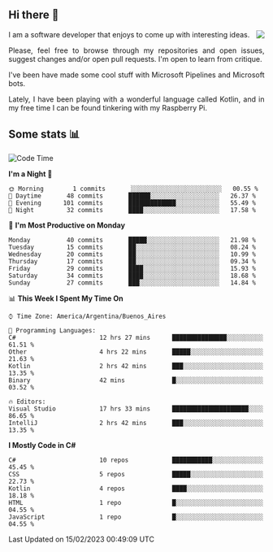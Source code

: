 ## Hi there :slightly_smiling_face:

<img src="https://github-readme-stats.vercel.app/api?username=victorgrycuk&show_icons=true&count_private=true&title_color=F7941E&icon_color=F7941E" align="right">

<p align="justify">
I am a software developer that enjoys to come up with interesting ideas.
<p/>

<p align= "justify">
Please, feel free to browse through my repositories and open issues, suggest changes and/or open pull requests. I'm open to learn from critique.
<p/>


<p align= "justify">
I've been have made some cool stuff with Microsoft Pipelines and Microsoft bots.
<p/>

<p align= "justify">
Lately, I have been playing with a wonderful language called Kotlin, and in my free time I can be found tinkering with my Raspberry Pi.
<p/>

## Some stats :bar_chart:
<!--START_SECTION:waka-->
![Code Time](http://img.shields.io/badge/Code%20Time-1%2C369%20hrs%2025%20mins-blue)

**I'm a Night 🦉** 

```text
🌞 Morning        1 commits       ░░░░░░░░░░░░░░░░░░░░░░░░░   00.55 % 
🌆 Daytime       48 commits       ██████░░░░░░░░░░░░░░░░░░░   26.37 % 
🌃 Evening      101 commits       █████████████░░░░░░░░░░░░   55.49 % 
🌙 Night         32 commits       ████░░░░░░░░░░░░░░░░░░░░░   17.58 % 

```
📅 **I'm Most Productive on Monday** 

```text
Monday          40 commits       █████░░░░░░░░░░░░░░░░░░░░   21.98 % 
Tuesday         15 commits       ██░░░░░░░░░░░░░░░░░░░░░░░   08.24 % 
Wednesday       20 commits       ██░░░░░░░░░░░░░░░░░░░░░░░   10.99 % 
Thursday        17 commits       ██░░░░░░░░░░░░░░░░░░░░░░░   09.34 % 
Friday          29 commits       ████░░░░░░░░░░░░░░░░░░░░░   15.93 % 
Saturday        34 commits       ████░░░░░░░░░░░░░░░░░░░░░   18.68 % 
Sunday          27 commits       ███░░░░░░░░░░░░░░░░░░░░░░   14.84 % 

```


📊 **This Week I Spent My Time On** 

```text
⌚︎ Time Zone: America/Argentina/Buenos_Aires

💬 Programming Languages: 
C#                       12 hrs 27 mins      ███████████████░░░░░░░░░░   61.51 % 
Other                    4 hrs 22 mins       █████░░░░░░░░░░░░░░░░░░░░   21.63 % 
Kotlin                   2 hrs 42 mins       ███░░░░░░░░░░░░░░░░░░░░░░   13.35 % 
Binary                   42 mins             █░░░░░░░░░░░░░░░░░░░░░░░░   03.52 % 

🔥 Editors: 
Visual Studio            17 hrs 33 mins      █████████████████████░░░░   86.65 % 
IntelliJ                 2 hrs 42 mins       ███░░░░░░░░░░░░░░░░░░░░░░   13.35 % 

```

**I Mostly Code in C#** 

```text
C#                       10 repos            ███████████░░░░░░░░░░░░░░   45.45 % 
CSS                      5 repos             █████░░░░░░░░░░░░░░░░░░░░   22.73 % 
Kotlin                   4 repos             ████░░░░░░░░░░░░░░░░░░░░░   18.18 % 
HTML                     1 repo              █░░░░░░░░░░░░░░░░░░░░░░░░   04.55 % 
JavaScript               1 repo              █░░░░░░░░░░░░░░░░░░░░░░░░   04.55 % 

```



 Last Updated on 15/02/2023 00:49:09 UTC
<!--END_SECTION:waka-->
